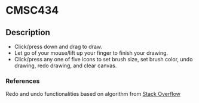 # CMSC434

## Description
- Click/press down and drag to draw.
- Let go of your mouse/lift up your finger to finish your drawing.
- Click/press any one of five icons to set brush size, set brush color, undo drawing, redo drawing, and clear canvas.

### References
Redo and undo functionalities based on algorithm from [Stack Overflow](http://stackoverflow.com/questions/11114625/android-canvas-redo-and-undo-operation)
